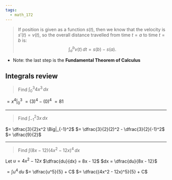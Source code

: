 ```yaml
---
tags:
  - math_172
---
```


> If position is given as a function $s(t)$, then we know that the velocity is $s'(t) = v(t)$, so the overall distance travelled from time $t = a$ to time $t = b$ is:
> $$ \int_a^b v(t) \, dt = s(b) - s(a). $$

- Note: the last step is the **Fundamental Theorem of Calculus**

## Integrals review

> Find $\displaystyle \int_0^3 4x^3 \, dx$

$= x^4 \Big|_0^3$
$= (3)^4 - (0)^4$
$= 81$

---

> Find $\displaystyle \int_{-1}^2 3x \, dx$

$= \dfrac{3}{2}x^2 \Big|_{-1}^2$
$= \dfrac{3}{2}(2)^2 - \dfrac{3}{2}(-1)^2$
$= \dfrac{9}{2}$

---

> Find $\displaystyle \int (8x - 12)(4x^2 - 12x)^4 \, dx$

Let $u = 4x^2 - 12x$
$\dfrac{du}{dx} = 8x - 12$
$dx = \dfrac{du}{8x - 12}$

$= \displaystyle \int u^4 \, du$
$= \dfrac{u^5}{5} + C$
$= \dfrac{(4x^2 - 12x)^5}{5} + C$